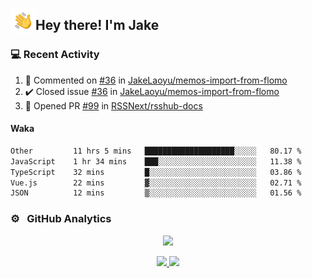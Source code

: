 <img alt="Night Coding" src="./assets/Hand%20Wave.gif" width='40' align="left"/><h2>Hey there! I'm Jake</h2>

### 💻 Recent Activity

<!--RECENT_ACTIVITY:start-->
1. 💬 Commented on [#36](https://github.com/JakeLaoyu/memos-import-from-flomo/issues/36#issuecomment-2608364978) in [JakeLaoyu/memos-import-from-flomo](https://github.com/JakeLaoyu/memos-import-from-flomo)<br>
2. ✔️ Closed issue [#36](https://github.com/JakeLaoyu/memos-import-from-flomo/issues/36) in [JakeLaoyu/memos-import-from-flomo](https://github.com/JakeLaoyu/memos-import-from-flomo)<br>
3. 💪 Opened PR [#99](https://github.com/RSSNext/rsshub-docs/pull/99) in [RSSNext/rsshub-docs](https://github.com/RSSNext/rsshub-docs)<br>
<!--RECENT_ACTIVITY:end-->

#### Waka

<!--START_SECTION:waka-->

```txt
Other         11 hrs 5 mins   ████████████████████░░░░░   80.17 %
JavaScript    1 hr 34 mins    ███░░░░░░░░░░░░░░░░░░░░░░   11.38 %
TypeScript    32 mins         █░░░░░░░░░░░░░░░░░░░░░░░░   03.86 %
Vue.js        22 mins         ▓░░░░░░░░░░░░░░░░░░░░░░░░   02.71 %
JSON          12 mins         ▒░░░░░░░░░░░░░░░░░░░░░░░░   01.56 %
```

<!--END_SECTION:waka-->

### ⚙️ &nbsp; GitHub Analytics

<p align="center">
  <img src="http://github-profile-summary-cards.vercel.app/api/cards/profile-details?username=JakeLaoyu&theme=2077" />
</p>


<p align="center">
<a href="https://github.com/JakeLaoyu">
  <img height="180em" src="https://github-readme-stats-eight-theta.vercel.app/api?username=jakelaoyu&show_icons=true&theme=algolia&include_all_commits=true&count_private=true"/>
  <img height="180em" src="https://github-readme-stats-eight-theta.vercel.app/api/top-langs/?username=jakelaoyu&layout=compact&langs_count=8&theme=algolia&hide=html&count_private=true"/>
</a>
</p>

<!-- ### 🤝🏻 &nbsp; Connect with Me

<p align="center">
<a href="https://i.jakeyu.top"><img src="https://img.shields.io/badge/-i.jakeyu.top-3423A6?style=flat&logo=Google-Chrome&logoColor=white"/></a>
<a href="mailto:jake.laoyu@gmail.com"><img src="https://img.shields.io/badge/-jake.laoyu@gmail.com-D14836?style=flat&logo=Gmail&logoColor=white"/></a>
</p> -->
